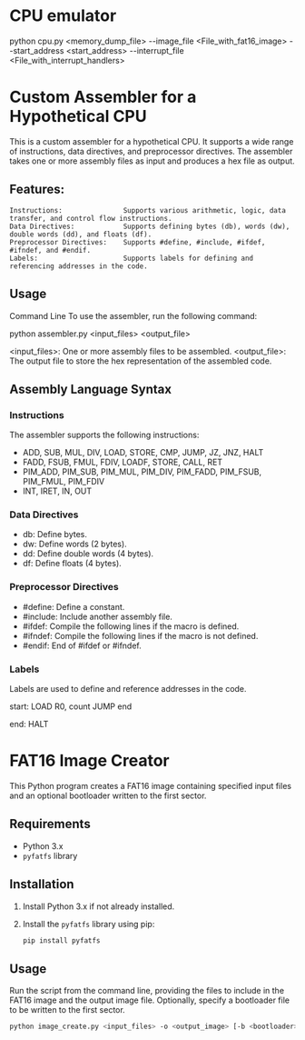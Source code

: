 # CPU emulator

python cpu.py <memory_dump_file> --image_file <File_with_fat16_image> --start_address <start_address>  --interrupt_file <File_with_interrupt_handlers>

# Custom Assembler for a Hypothetical CPU
This is a custom assembler for a hypothetical CPU. It supports a wide range of instructions, data directives, and preprocessor directives. The assembler takes one or more assembly files as input and produces a hex file as output.

## Features:
    Instructions:               Supports various arithmetic, logic, data transfer, and control flow instructions.
    Data Directives:            Supports defining bytes (db), words (dw), double words (dd), and floats (df).
    Preprocessor Directives:    Supports #define, #include, #ifdef, #ifndef, and #endif.
    Labels:                     Supports labels for defining and referencing addresses in the code.

## Usage

Command Line
To use the assembler, run the following command:

python assembler.py <input_files> <output_file>

<input_files>: One or more assembly files to be assembled.
<output_file>: The output file to store the hex representation of the assembled code.

## Assembly Language Syntax
### Instructions
The assembler supports the following instructions:

-   ADD, SUB, MUL, DIV, LOAD, STORE, CMP, JUMP, JZ, JNZ, HALT
-   FADD, FSUB, FMUL, FDIV, LOADF, STORE, CALL, RET
-   PIM_ADD, PIM_SUB, PIM_MUL, PIM_DIV, PIM_FADD, PIM_FSUB, PIM_FMUL, PIM_FDIV
-   INT, IRET, IN, OUT
### Data Directives
-   db: Define bytes.
-   dw: Define words (2 bytes).
-   dd: Define double words (4 bytes).
-   df: Define floats (4 bytes).
### Preprocessor Directives
-   #define: Define a constant.
-   #include: Include another assembly file.
-   #ifdef: Compile the following lines if the macro is defined.
-   #ifndef: Compile the following lines if the macro is not defined.
-   #endif: End of #ifdef or #ifndef.
### Labels
Labels are used to define and reference addresses in the code.

start:
    LOAD R0, count
    JUMP end

end:
    HALT
    
# FAT16 Image Creator

This Python program creates a FAT16 image containing specified input files and an optional bootloader written to the first sector.

## Requirements

- Python 3.x
- `pyfatfs` library

## Installation

1. Install Python 3.x if not already installed.
2. Install the `pyfatfs` library using pip:

    ```sh
    pip install pyfatfs
    ```

## Usage

Run the script from the command line, providing the files to include in the FAT16 image and the output image file. Optionally, specify a bootloader file to be written to the first sector.

```sh
python image_create.py <input_files> -o <output_image> [-b <bootloader>]


